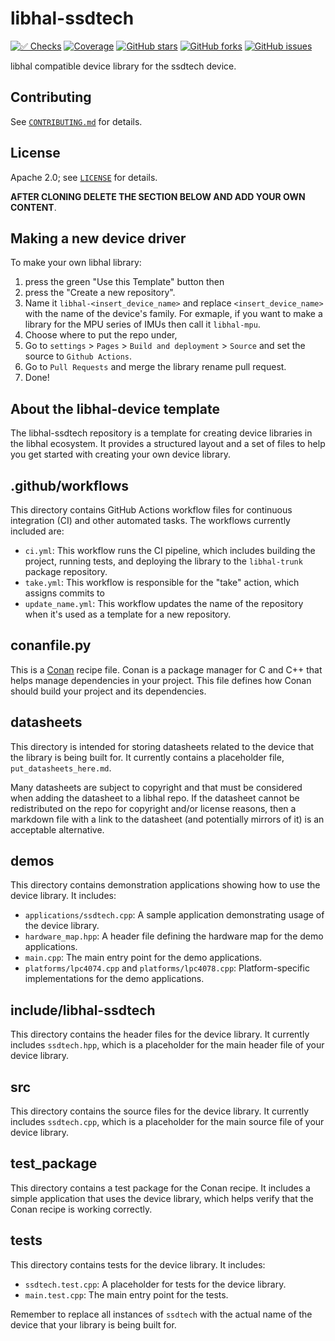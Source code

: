 # libhal-ssdtech

[![✅ Checks](https://github.com/libhal/libhal-ssdtech/actions/workflows/ci.yml/badge.svg)](https://github.com/libhal/libhal-ssdtech/actions/workflows/ci.yml)
[![Coverage](https://libhal.github.io/libhal-ssdtech/coverage/coverage.svg)](https://libhal.github.io/libhal-ssdtech/coverage/)
[![GitHub stars](https://img.shields.io/github/stars/libhal/libhal-ssdtech.svg)](https://github.com/libhal/libhal-ssdtech/stargazers)
[![GitHub forks](https://img.shields.io/github/forks/libhal/libhal-ssdtech.svg)](https://github.com/libhal/libhal-ssdtech/network)
[![GitHub issues](https://img.shields.io/github/issues/libhal/libhal-ssdtech.svg)](https://github.com/libhal/libhal-ssdtech/issues)

libhal compatible device library for the ssdtech device.

## Contributing

See [`CONTRIBUTING.md`](CONTRIBUTING.md) for details.

## License

Apache 2.0; see [`LICENSE`](LICENSE) for details.


**AFTER CLONING DELETE THE SECTION BELOW AND ADD YOUR OWN CONTENT**.

## Making a new device driver

To make your own libhal library:

1. press the green "Use this Template" button then
2. press the "Create a new repository".
3. Name it `libhal-<insert_device_name>` and replace `<insert_device_name>` with
  the name of the device's family. For exmaple, if you want to make a library
  for the MPU series of IMUs then call it `libhal-mpu`.
4. Choose where to put the repo under,
5. Go to `settings` > `Pages` > `Build and deployment` > `Source` and set the
  source to `Github Actions`.
6. Go to `Pull Requests` and merge the library rename pull request.
7. Done!

## About the libhal-device template

The libhal-ssdtech repository is a template for creating device libraries in
the libhal ecosystem. It provides a structured layout and a set of files to help
you get started with creating your own device library.

## .github/workflows

This directory contains GitHub Actions workflow files for continuous integration
(CI) and other automated tasks. The workflows currently included are:

- `ci.yml`: This workflow runs the CI pipeline, which includes
  building the project, running tests, and deploying the library to the
  `libhal-trunk` package repository.
- `take.yml`: This workflow is responsible for the "take" action, which assigns
  commits to
- `update_name.yml`: This workflow updates the name of the repository when it's
  used as a template for a new repository.

## conanfile.py

This is a [Conan](https://conan.io/) recipe file. Conan is a package manager for
C and C++ that helps manage dependencies in your project. This file defines how
Conan should build your project and its dependencies.

## datasheets

This directory is intended for storing datasheets related to the device that the
library is being built for. It currently contains a placeholder file,
`put_datasheets_here.md`.

Many datasheets are subject to copyright and that must be considered when adding
the datasheet to a libhal repo. If the datasheet cannot be redistributed on the
repo for copyright and/or license reasons, then a markdown file with a link to
the datasheet (and potentially mirrors of it) is an acceptable alternative.

## demos

This directory contains demonstration applications showing how to use the device
library. It includes:

- `applications/ssdtech.cpp`: A sample application demonstrating usage of the
  device library.
- `hardware_map.hpp`: A header file defining the hardware map for the demo
  applications.
- `main.cpp`: The main entry point for the demo applications.
- `platforms/lpc4074.cpp` and `platforms/lpc4078.cpp`: Platform-specific
  implementations for the demo applications.

## include/libhal-ssdtech

This directory contains the header files for the device library. It currently
includes `ssdtech.hpp`, which is a placeholder for the main header file of
your device library.

## src

This directory contains the source files for the device library. It currently
includes `ssdtech.cpp`, which is a placeholder for the main source file of
your device library.

## test_package

This directory contains a test package for the Conan recipe. It includes a
simple application that uses the device library, which helps verify that the
Conan recipe is working correctly.

## tests

This directory contains tests for the device library. It includes:

- `ssdtech.test.cpp`: A placeholder for tests for the device library.
- `main.test.cpp`: The main entry point for the tests.

Remember to replace all instances of `ssdtech` with the actual name of the
device that your library is being built for.
